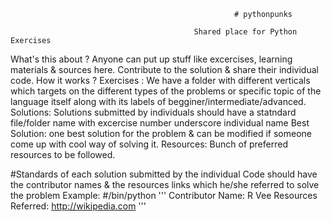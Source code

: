                                                       # pythonpunks

                                             Shared place for Python Exercises
What's this about ?
Anyone can put up stuff like excercises, learning materials & sources here. Contribute to the solution & share their individual code.
How it works ?
Exercises : We have a folder with different verticals which targets on the different types of the problems or specific topic of the language itself along with its labels of begginer/intermediate/advanced.
Solutions: Solutions submitted by individuals should have a statndard file/folder name with excercise number underscore individual name
Best Solution: one best solution for the problem & can be modified if someone come up with cool way of solving it.
Resources: Bunch of preferred resources to be followed.



#Standards of each solution submitted by the individual
Code should have the contributor names & the resources links which he/she referred to solve the problem
Example:
#/bin/python
'''
Contributor Name: R Vee
Resources Referred: http://wikipedia.com
'''

